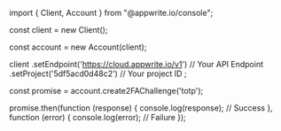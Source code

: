 import { Client, Account } from "@appwrite.io/console";

const client = new Client();

const account = new Account(client);

client
    .setEndpoint('https://cloud.appwrite.io/v1') // Your API Endpoint
    .setProject('5df5acd0d48c2') // Your project ID
;

const promise = account.create2FAChallenge('totp');

promise.then(function (response) {
    console.log(response); // Success
}, function (error) {
    console.log(error); // Failure
});
